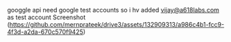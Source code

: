 googgle api need google test accounts so i hv added vijay@a618labs.com as test account
Screenshot (https://github.com/mernprateek/drive3/assets/132909313/a986c4b1-fcc9-4f3d-a2da-670c570f9425)
